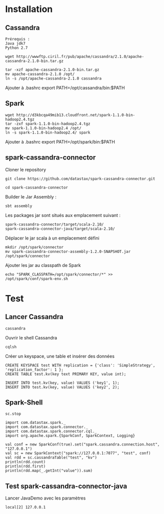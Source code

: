 # Installation

## Cassandra

	Prérequis :
	Java jdk7
	Python 2.7

	wget http://wwwftp.ciril.fr/pub/apache/cassandra/2.1.0/apache-cassandra-2.1.0-bin.tar.gz

	tar -xzf apache-cassandra-2.1.0-bin.tar.gz
	mv apache-cassandra-2.1.0 /opt/
	ln -s /opt/apache-cassandra-2.1.0 cassandra

Ajouter à .bashrc
	export PATH=/opt/cassandra/bin:$PATH

## Spark

	wget http://d3kbcqa49mib13.cloudfront.net/spark-1.1.0-bin-hadoop2.4.tgz
	tar -zxf spark-1.1.0-bin-hadoop2.4.tgz
	mv spark-1.1.0-bin-hadoop2.4 /opt/
	ln -s spark-1.1.0-bin-hadoop2.4/ spark

Ajouter à .bashrc
	export PATH=/opt/spark/bin:$PATH


## spark-cassandra-connector

Cloner le repository

	git clone https://github.com/datastax/spark-cassandra-connector.git

	cd spark-cassandra-connector

Builder le Jar Assembly :

	sbt assembly

Les packages jar sont situés aux emplacement suivant :

	spark-cassandra-connector/target/scala-2.10/
	spark-cassandra-connector-java/target/scala-2.10/

Déplacer le jar scala à un emplacement défini

	mkdir /opt/spark/connector
	mv spark-cassandra-connector-assembly-1.2.0-SNAPSHOT.jar /opt/spark/connector

Ajouter les jar au classpath de Spark
	
	echo "SPARK_CLASSPATH=/opt/spark/connector/*" >> /opt/spark/conf/spark-env.sh

# Test
## Lancer Cassandra

	cassandra

Ouvrir le shell Cassandra
	
	cqlsh

Créer un keyspace, une table et insérer des données
	
	CREATE KEYSPACE test WITH replication = {'class': 'SimpleStrategy', 'replication_factor': 1 };
	CREATE TABLE test.kv(key text PRIMARY KEY, value int);

	INSERT INTO test.kv(key, value) VALUES ('key1', 1);
	INSERT INTO test.kv(key, value) VALUES ('key2', 2);

## Spark-Shell

	sc.stop

	import com.datastax.spark._
	import com.datastax.spark.connector._
	import com.datastax.spark.connector.cql._
	import org.apache.spark.{SparkConf, SparkContext, Logging}

	val conf = new SparkConf(true).set("spark.cassandra.connection.host", "127.0.0.1")
	val sc = new SparkContext("spark://127.0.0.1:7077", "test", conf)
	val rdd = sc.cassandraTable("test", "kv")
	println(rdd.count)
	println(rdd.first)
	println(rdd.map(_.getInt("value")).sum)




## Test spark-cassandra-connector-java

Lancer JavaDemo avec les paramètres 
	
	local[2] 127.0.0.1